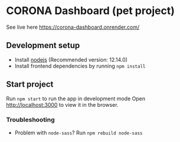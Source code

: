# CORONA Dashboard (pet project)

See live here https://corona-dashboard.onrender.com/

## Development setup

- Install [nodejs](https://nodejs.org/) (Recommended version: 12.14.0)
- Install frontend dependencies by running `npm install`

## Start project

Run `npm start` to run the app in development mode
Open [http://localhost:3000](http://localhost:3000) to view it in the browser.


### Troubleshooting

- Problem with `node-sass`? Run `npm rebuild node-sass`
